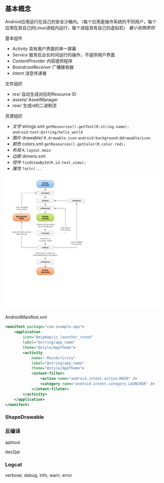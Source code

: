 ## 基本概念

Android应用运行在自己的安全沙箱内。（每个应用是操作系统的不同用户，每个应用在其自己的Linux进程内运行，每个进程具有自己的虚拟机） *最小权限原则*

基本组件

- *Activity* 具有用户界面的单一屏幕
- *Service* 服务后台长时间运行的操作，不提供用户界面
- *ContentProvider* 内容提供程序
- *BoardcastReceiver* 广播接收器
- *Intent* 消息传递者

文件组织

- *res/* 自动生成对应的Resource ID
- *assets/* AssetManager
- *raw/* 生成id的二进制流

资源组织

- *文字* strings.xml `getResources().getText(R.string.name);` `android:text:@string/hello_world`
- *图片* drawable/ `R.drawable.icon` `android:background:@drawable/icon`
- *颜色* colors.xml `getResources().getColor(R.color.red);`
- *布局* `R.layout.main`
- *边距* dimens.xml
- *控件* `findViewById(R.id.text_view);`
- *属性* `?attr/...`

![Activity生命周期](/camo/note/android_activity.png)

AndroidManifest.xml
```xml
<manifest package="com.example.app">
    <application
        icon="@mipmap/ic_launcher_round"
        label="@string/app_name"
        theme="@style/AppTheme">
        <activity
            name=".MainActivity"
            label="@string/app_name"
            theme="@style/AppTheme">
            <intent-filter>
                <action name="android.intent.action.MAIN" />
                <category name="android.intent.category.LAUNCHER" />
            </intent-fileter>
        </activity>
    </application>
</manifest>
```

### ShapeDrawable

### 反编译

apktool

dex2jar

### Logcat

verbose, debug, info, warn, error
